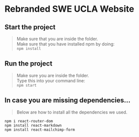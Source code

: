 # Rebranded SWE UCLA Website

## Start the project
> Make sure that you are inside the folder.\
> Make sure that you have installed npm by doing:\
`npm install`
 
## Run the project
> Make sure you are inside the folder.\
> Type this into your command line:\
`npm start`

## In case you are missing dependencies...
> Below are how to install all the dependencies we used.
```
npm i react-router-dom
npm install react-markdown
npm install react-mailchimp-form
